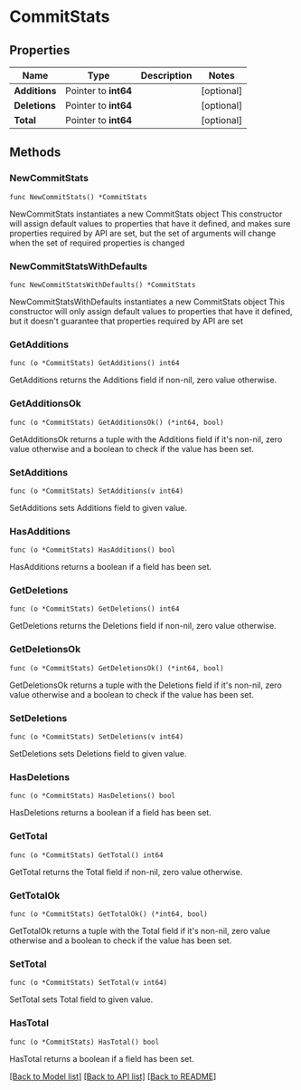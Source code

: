 # CommitStats

## Properties

Name | Type | Description | Notes
------------ | ------------- | ------------- | -------------
**Additions** | Pointer to **int64** |  | [optional] 
**Deletions** | Pointer to **int64** |  | [optional] 
**Total** | Pointer to **int64** |  | [optional] 

## Methods

### NewCommitStats

`func NewCommitStats() *CommitStats`

NewCommitStats instantiates a new CommitStats object
This constructor will assign default values to properties that have it defined,
and makes sure properties required by API are set, but the set of arguments
will change when the set of required properties is changed

### NewCommitStatsWithDefaults

`func NewCommitStatsWithDefaults() *CommitStats`

NewCommitStatsWithDefaults instantiates a new CommitStats object
This constructor will only assign default values to properties that have it defined,
but it doesn't guarantee that properties required by API are set

### GetAdditions

`func (o *CommitStats) GetAdditions() int64`

GetAdditions returns the Additions field if non-nil, zero value otherwise.

### GetAdditionsOk

`func (o *CommitStats) GetAdditionsOk() (*int64, bool)`

GetAdditionsOk returns a tuple with the Additions field if it's non-nil, zero value otherwise
and a boolean to check if the value has been set.

### SetAdditions

`func (o *CommitStats) SetAdditions(v int64)`

SetAdditions sets Additions field to given value.

### HasAdditions

`func (o *CommitStats) HasAdditions() bool`

HasAdditions returns a boolean if a field has been set.

### GetDeletions

`func (o *CommitStats) GetDeletions() int64`

GetDeletions returns the Deletions field if non-nil, zero value otherwise.

### GetDeletionsOk

`func (o *CommitStats) GetDeletionsOk() (*int64, bool)`

GetDeletionsOk returns a tuple with the Deletions field if it's non-nil, zero value otherwise
and a boolean to check if the value has been set.

### SetDeletions

`func (o *CommitStats) SetDeletions(v int64)`

SetDeletions sets Deletions field to given value.

### HasDeletions

`func (o *CommitStats) HasDeletions() bool`

HasDeletions returns a boolean if a field has been set.

### GetTotal

`func (o *CommitStats) GetTotal() int64`

GetTotal returns the Total field if non-nil, zero value otherwise.

### GetTotalOk

`func (o *CommitStats) GetTotalOk() (*int64, bool)`

GetTotalOk returns a tuple with the Total field if it's non-nil, zero value otherwise
and a boolean to check if the value has been set.

### SetTotal

`func (o *CommitStats) SetTotal(v int64)`

SetTotal sets Total field to given value.

### HasTotal

`func (o *CommitStats) HasTotal() bool`

HasTotal returns a boolean if a field has been set.


[[Back to Model list]](../README.md#documentation-for-models) [[Back to API list]](../README.md#documentation-for-api-endpoints) [[Back to README]](../README.md)


